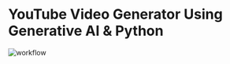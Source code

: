# YouTube Video Generator Using Generative AI & Python


![workflow](https://github.com/user-attachments/assets/9e115c28-d1b4-404b-b87c-836155f6888a)

